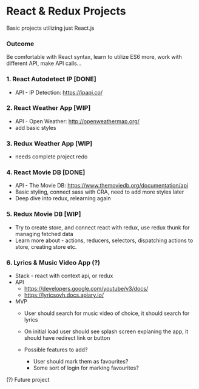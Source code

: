# React & Redux Projects
Basic projects utilizing just React.js

### Outcome
Be comfortable with React syntax,
learn to utilize ES6 more, work with different API, make API calls...

### 1. React Autodetect IP [DONE]
* API - IP Detection: https://ipapi.co/

### 2. React Weather App [WIP]
* API - Open Weather: http://openweathermap.org/
* add basic styles

### 3. Redux Weather App [WIP]
* needs complete project redo

### 4. React Movie DB [DONE]
* API - The Movie DB: https://www.themoviedb.org/documentation/api
* Basic styling, connect sass with CRA, need to add more styles later
* Deep dive into redux, relearning again

### 5. Redux Movie DB [WIP]
* Try to create store, and connect react with redux, use redux thunk for managing fetched data
* Learn more about - actions, reducers, selectors, dispatching actions to store, creating store etc.

### 6. Lyrics & Music Video App (?)
* Stack - react with context api, or redux
* API
  * https://developers.google.com/youtube/v3/docs/
  * https://lyricsovh.docs.apiary.io/
* MVP
  * User should search for music video of choice, it should search for lyrics
  * On initial load user should see splash screen explaning the app, it should have redirect link or button
  
  * Possible features to add?
    * User should mark them as favourites?
    * Some sort of login for marking favourites?

(?) Future project
